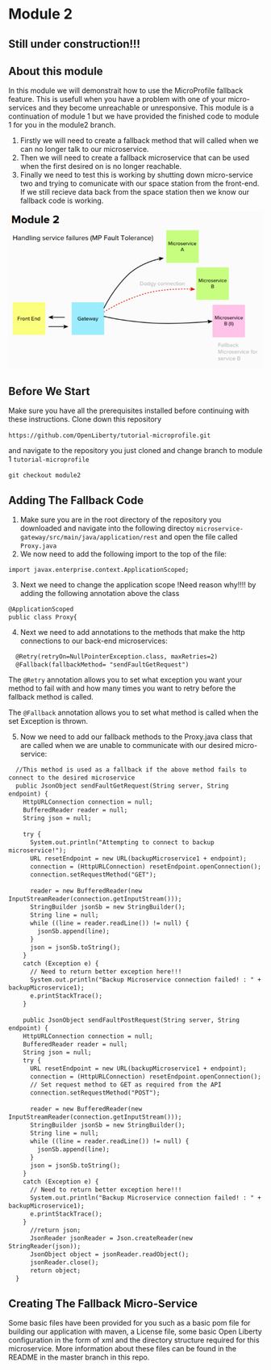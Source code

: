 # Module 2
## Still under construction!!!
## About this module
In this module we will demonstrait how to use the MicroProfile fallback feature. This is usefull when you have a problem with one of your micro-services and they become unreachable or unresponsive. This module is a continuation of module 1 but we have provided the finished code to module 1 for you in the module2 branch.

1. Firstly we will need to create a fallback method that will called when we can no longer talk to our microservice.
2. Then we will need to create a fallback microservice that can be used when the first desired on is no longer reachable.
3. Finally we need to test this is working by shutting down micro-service two and trying to comunicate with our space station from the front-end. If we still recieve data back from the space station then we know our fallback code is working.

![Module2](/images/module2.png)

## Before We Start
Make sure you have all the prerequisites installed before continuing with these instructions.
Clone down this repository 

`https://github.com/OpenLiberty/tutorial-microprofile.git` 

and navigate to the repository you just cloned and change branch to module 1 `tutorial-microprofile`

`git checkout module2`

## Adding The Fallback Code
1. Make sure you are in the root directory of the repository you downloaded and navigate into the following directoy `microservice-gateway/src/main/java/application/rest` and open the file called `Proxy.java`
2. We now need to add the following import to the top of the file:
```
import javax.enterprise.context.ApplicationScoped;
```
3. Next we need to change the application scope !Need reason why!!!! by adding the following annotation above the class
```
@ApplicationScoped
public class Proxy{
```
4. Next we need to add annotations to the methods that make the http connections to our back-end microservices:
```
  @Retry(retryOn=NullPointerException.class, maxRetries=2)
  @Fallback(fallbackMethod= "sendFaultGetRequest")
```
The `@Retry` annotation allows you to set what exception you want your method to fail with and how many times you want to retry before the fallback method is called.

The `@Fallback` annotation allows you to set what method is called when the set Exception is thrown.

5. Now we need to add our fallback methods to the Proxy.java class that are called when we are unable to communicate with our desired micro-service:
```
  //This method is used as a fallback if the above method fails to connect to the desired microservice
  public JsonObject sendFaultGetRequest(String server, String endpoint) {
    HttpURLConnection connection = null;
    BufferedReader reader = null;
    String json = null;

    try {
      System.out.println("Attempting to connect to backup microservice!");
      URL resetEndpoint = new URL(backupMicroservice1 + endpoint);
      connection = (HttpURLConnection) resetEndpoint.openConnection();
      connection.setRequestMethod("GET");

      reader = new BufferedReader(new InputStreamReader(connection.getInputStream()));
      StringBuilder jsonSb = new StringBuilder();
      String line = null;
      while ((line = reader.readLine()) != null) {
        jsonSb.append(line);
      }
      json = jsonSb.toString();
    } 
    catch (Exception e) {
      // Need to return better exception here!!!
      System.out.println("Backup Microservice connection failed! : " + backupMicroservice1);
      e.printStackTrace();
    }

    public JsonObject sendFaultPostRequest(String server, String endpoint) {
    HttpURLConnection connection = null;
    BufferedReader reader = null;
    String json = null;
    try {
      URL resetEndpoint = new URL(backupMicroservice1 + endpoint);
      connection = (HttpURLConnection) resetEndpoint.openConnection();
      // Set request method to GET as required from the API
      connection.setRequestMethod("POST");

      reader = new BufferedReader(new InputStreamReader(connection.getInputStream()));
      StringBuilder jsonSb = new StringBuilder();
      String line = null;
      while ((line = reader.readLine()) != null) {
        jsonSb.append(line);
      }
      json = jsonSb.toString();
    } 
    catch (Exception e) {
      // Need to return better exception here!!!
      System.out.println("Backup Microservice connection failed! : " + backupMicroservice1);
      e.printStackTrace();
    }
      //return json;
      JsonReader jsonReader = Json.createReader(new StringReader(json));
      JsonObject object = jsonReader.readObject();
      jsonReader.close();
      return object;
  }
```

## Creating The Fallback Micro-Service
Some basic files have been provided for you such as a basic pom file for building our application with maven, a License file, some basic Open Liberty configuration in the form of xml and the directory structure required for this microservice. More information about these files can be found in the README in the master branch in this repo.
